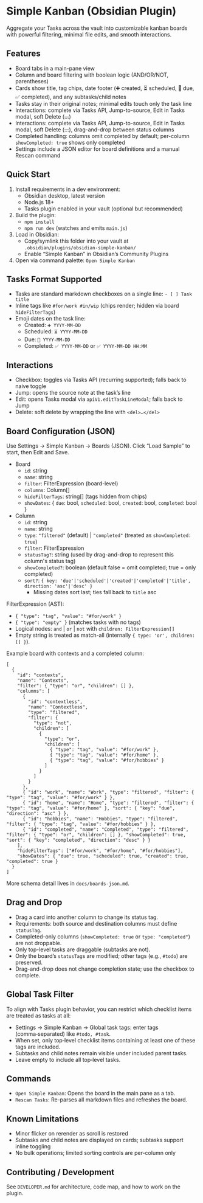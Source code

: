 # Simple Kanban (Obsidian Plugin)

Aggregate your Tasks across the vault into customizable kanban boards with powerful filtering, minimal file edits, and smooth interactions.

## Features

- Board tabs in a main-pane view
- Column and board filtering with boolean logic (AND/OR/NOT, parentheses)
- Cards show title, tag chips, date footer (➕ created, ⏳ scheduled, 📅 due, ✅ completed), and any subtasks/child notes
- Tasks stay in their original notes; minimal edits touch only the task line
- Interactions: complete via Tasks API, Jump-to-source, Edit in Tasks modal, soft Delete (<del>…</del>)
 - Interactions: complete via Tasks API, Jump-to-source, Edit in Tasks modal, soft Delete (<del>…</del>), drag-and-drop between status columns
- Completed handling: columns omit completed by default; per-column `showCompleted: true` shows only completed
- Settings include a JSON editor for board definitions and a manual Rescan command

## Quick Start

1. Install requirements in a dev environment:
   - Obsidian desktop, latest version
   - Node.js 18+
   - Tasks plugin enabled in your vault (optional but recommended)
2. Build the plugin:
   - `npm install`
   - `npm run dev` (watches and emits `main.js`)
3. Load in Obsidian:
   - Copy/symlink this folder into your vault at `.obsidian/plugins/obsidian-simple-kanban/`
   - Enable “Simple Kanban” in Obsidian’s Community Plugins
4. Open via command palette: `Open Simple Kanban`

## Tasks Format Supported

- Tasks are standard markdown checkboxes on a single line: `- [ ] Task title`
- Inline tags like `#for/work #in/wip` (chips render; hidden via board `hideFilterTags`)
- Emoji dates on the task line:
  - Created: `➕ YYYY-MM-DD`
  - Scheduled: `⏳ YYYY-MM-DD`
  - Due: `📅 YYYY-MM-DD`
  - Completed: `✅ YYYY-MM-DD` or `✅ YYYY-MM-DD HH:MM`

## Interactions

- Checkbox: toggles via Tasks API (recurring supported); falls back to naive toggle
- Jump: opens the source note at the task’s line
- Edit: opens Tasks modal via `apiV1.editTaskLineModal`; falls back to Jump
- Delete: soft delete by wrapping the line with `<del>…</del>`

## Board Configuration (JSON)

Use Settings → Simple Kanban → Boards (JSON). Click “Load Sample” to start, then Edit and Save.

- Board
  - `id`: string
  - `name`: string
  - `filter`: FilterExpression (board-level)
  - `columns`: Column[]
  - `hideFilterTags`: string[] (tags hidden from chips)
  - `showDates`: { `due`: bool, `scheduled`: bool, `created`: bool, `completed`: bool }
- Column
  - `id`: string
  - `name`: string
  - `type`: `"filtered"` (default) | `"completed"` (treated as `showCompleted: true`)
  - `filter`: FilterExpression
  - `statusTag?`: string (used by drag-and-drop to represent this column's status tag)
  - `showCompleted?`: boolean (default false = omit completed; true = only completed)
  - `sort?`: `{ key: 'due'|'scheduled'|'created'|'completed'|'title', direction: 'asc'|'desc' }`
    - Missing dates sort last; ties fall back to `title` asc

FilterExpression (AST):
- `{ "type": "tag", "value": "#for/work" }`
- `{ "type": "empty" }` (matches tasks with no tags)
- Logical nodes: `and` | `or` | `not` with `children: FilterExpression[]`
- Empty string is treated as match-all (internally `{ type: 'or', children: [] }`).

Example board with contexts and a completed column:

```
[
  {
    "id": "contexts",
    "name": "Contexts",
    "filter": { "type": "or", "children": [] },
    "columns": [
      {
        "id": "contextless",
        "name": "Contextless",
        "type": "filtered",
        "filter": {
          "type": "not",
          "children": [
            {
              "type": "or",
              "children": [
                { "type": "tag", "value": "#for/work" },
                { "type": "tag", "value": "#for/home" },
                { "type": "tag", "value": "#for/hobbies" }
              ]
            }
          ]
        }
      },
      { "id": "work", "name": "Work", "type": "filtered", "filter": { "type": "tag", "value": "#for/work" } },
      { "id": "home", "name": "Home", "type": "filtered", "filter": { "type": "tag", "value": "#for/home" }, "sort": { "key": "due", "direction": "asc" } },
      { "id": "hobbies", "name": "Hobbies", "type": "filtered", "filter": { "type": "tag", "value": "#for/hobbies" } },
      { "id": "completed", "name": "Completed", "type": "filtered", "filter": { "type": "or", "children": [] }, "showCompleted": true, "sort": { "key": "completed", "direction": "desc" } }
    ],
    "hideFilterTags": ["#for/work", "#for/home", "#for/hobbies"],
    "showDates": { "due": true, "scheduled": true, "created": true, "completed": true }
  }
]
```

More schema detail lives in `docs/boards-json.md`.

## Drag and Drop

- Drag a card into another column to change its status tag.
- Requirements: both source and destination columns must define `statusTag`.
- Completed-only columns (`showCompleted: true` or `type: "completed"`) are not droppable.
- Only top-level tasks are draggable (subtasks are not).
- Only the board’s `statusTag`s are modified; other tags (e.g., `#todo`) are preserved.
- Drag-and-drop does not change completion state; use the checkbox to complete.

## Global Task Filter

To align with Tasks plugin behavior, you can restrict which checklist items are treated as tasks at all:

- Settings → Simple Kanban → Global task tags: enter tags (comma‑separated) like `#todo, #task`.
- When set, only top‑level checklist items containing at least one of these tags are included.
- Subtasks and child notes remain visible under included parent tasks.
- Leave empty to include all top‑level tasks.

## Commands

- `Open Simple Kanban`: Opens the board in the main pane as a tab.
- `Rescan Tasks`: Re-parses all markdown files and refreshes the board.

## Known Limitations

- Minor flicker on rerender as scroll is restored
- Subtasks and child notes are displayed on cards; subtasks support inline toggling
- No bulk operations; limited sorting controls are per-column only

## Contributing / Development

See `DEVELOPER.md` for architecture, code map, and how to work on the plugin.
